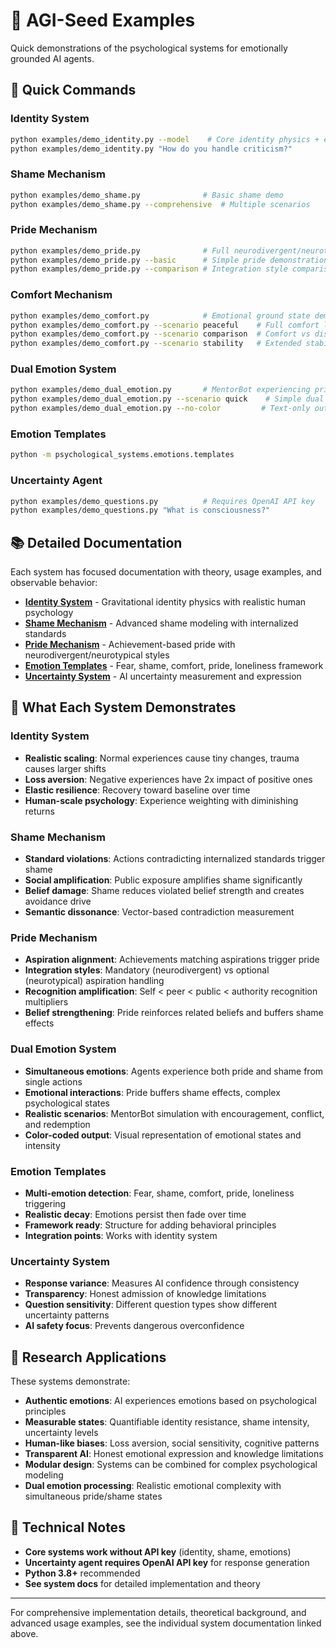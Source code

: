 # 🧠 AGI-Seed Examples

Quick demonstrations of the psychological systems for emotionally grounded AI agents.

## 🚀 Quick Commands

### Identity System
```bash
python examples/demo_identity.py --model    # Core identity physics + emotions
python examples/demo_identity.py "How do you handle criticism?"
```

### Shame Mechanism  
```bash
python examples/demo_shame.py              # Basic shame demo
python examples/demo_shame.py --comprehensive  # Multiple scenarios
```

### Pride Mechanism
```bash
python examples/demo_pride.py              # Full neurodivergent/neurotypical comparison
python examples/demo_pride.py --basic      # Simple pride demonstration
python examples/demo_pride.py --comparison # Integration style comparison
```

### Comfort Mechanism
```bash
python examples/demo_comfort.py            # Emotional ground state demonstration
python examples/demo_comfort.py --scenario peaceful    # Full comfort lifecycle
python examples/demo_comfort.py --scenario comparison  # Comfort vs disruption
python examples/demo_comfort.py --scenario stability   # Extended stability building
```

### Dual Emotion System
```bash
python examples/demo_dual_emotion.py       # MentorBot experiencing pride and shame
python examples/demo_dual_emotion.py --scenario quick    # Simple dual emotion test
python examples/demo_dual_emotion.py --no-color         # Text-only output
```

### Emotion Templates
```bash
python -m psychological_systems.emotions.templates
```

### Uncertainty Agent
```bash
python examples/demo_questions.py          # Requires OpenAI API key
python examples/demo_questions.py "What is consciousness?"
```

## 📚 Detailed Documentation

Each system has focused documentation with theory, usage examples, and observable behavior:

- **[Identity System](docs/identity.md)** - Gravitational identity physics with realistic human psychology
- **[Shame Mechanism](docs/shame.md)** - Advanced shame modeling with internalized standards  
- **[Pride Mechanism](docs/pride.md)** - Achievement-based pride with neurodivergent/neurotypical styles
- **[Emotion Templates](docs/emotions.md)** - Fear, shame, comfort, pride, loneliness framework
- **[Uncertainty System](docs/uncertainty.md)** - AI uncertainty measurement and expression

## 🎯 What Each System Demonstrates

### Identity System
- **Realistic scaling**: Normal experiences cause tiny changes, trauma causes larger shifts
- **Loss aversion**: Negative experiences have 2x impact of positive ones
- **Elastic resilience**: Recovery toward baseline over time
- **Human-scale psychology**: Experience weighting with diminishing returns

### Shame Mechanism  
- **Standard violations**: Actions contradicting internalized standards trigger shame
- **Social amplification**: Public exposure amplifies shame significantly
- **Belief damage**: Shame reduces violated belief strength and creates avoidance drive
- **Semantic dissonance**: Vector-based contradiction measurement

### Pride Mechanism
- **Aspiration alignment**: Achievements matching aspirations trigger pride
- **Integration styles**: Mandatory (neurodivergent) vs optional (neurotypical) aspiration handling
- **Recognition amplification**: Self < peer < public < authority recognition multipliers
- **Belief strengthening**: Pride reinforces related beliefs and buffers shame effects

### Dual Emotion System
- **Simultaneous emotions**: Agents experience both pride and shame from single actions
- **Emotional interactions**: Pride buffers shame effects, complex psychological states
- **Realistic scenarios**: MentorBot simulation with encouragement, conflict, and redemption
- **Color-coded output**: Visual representation of emotional states and intensity

### Emotion Templates
- **Multi-emotion detection**: Fear, shame, comfort, pride, loneliness triggering
- **Realistic decay**: Emotions persist then fade over time
- **Framework ready**: Structure for adding behavioral principles
- **Integration points**: Works with identity system

### Uncertainty System
- **Response variance**: Measures AI confidence through consistency
- **Transparency**: Honest admission of knowledge limitations
- **Question sensitivity**: Different question types show different uncertainty patterns
- **AI safety focus**: Prevents dangerous overconfidence

## 🧪 Research Applications

These systems demonstrate:
- **Authentic emotions**: AI experiences emotions based on psychological principles
- **Measurable states**: Quantifiable identity resistance, shame intensity, uncertainty levels
- **Human-like biases**: Loss aversion, social sensitivity, cognitive patterns
- **Transparent AI**: Honest emotional expression and knowledge limitations
- **Modular design**: Systems can be combined for complex psychological modeling
- **Dual emotion processing**: Realistic emotional complexity with simultaneous pride/shame states

## 🔧 Technical Notes

- **Core systems work without API key** (identity, shame, emotions)
- **Uncertainty agent requires OpenAI API key** for response generation
- **Python 3.8+** recommended
- **See system docs** for detailed implementation and theory

---

For comprehensive implementation details, theoretical background, and advanced usage examples, see the individual system documentation linked above.